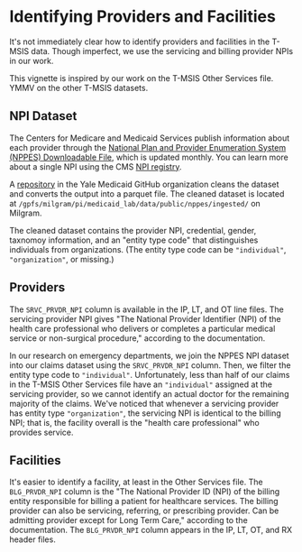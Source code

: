 # Identifying Providers and Facilities

It's not immediately clear how to identify providers and facilities in the T-MSIS data. Though imperfect, we use the servicing and billing provider NPIs in our work.

This vignette is inspired by our work on the T-MSIS Other Services file. YMMV on the other T-MSIS datasets.

## NPI Dataset

The Centers for Medicare and Medicaid Services publish information about each provider through the [National Plan and Provider Enumeration System (NPPES) Downloadable File](https://www.cms.gov/medicare/regulations-guidance/administrative-simplification/data-dissemination), which is updated monthly. You can learn more about a single NPI using the CMS [NPI registry](https://npiregistry.cms.hhs.gov/search).

A [repository](https://github.com/Yale-Medicaid/NPPES_NPI) in the Yale Medicaid GitHub organization cleans the dataset and converts the output into a parquet file. The cleaned dataset is located at `/gpfs/milgram/pi/medicaid_lab/data/public/nppes/ingested/` on Milgram.

The cleaned dataset contains the provider NPI, credential, gender, taxnomoy information, and an "entity type code" that distinguishes individuals from organizations. (The entity type code can be `"individual"`, `"organization"`, or missing.)

## Providers

The `SRVC_PRVDR_NPI` column is available in the IP, LT, and OT line files. The servicing provider NPI gives "The National Provider Identifier (NPI) of the health care professional who delivers or completes a particular medical service or non-surgical procedure," according to the documentation.

In our research on emergency departments, we join the NPPES NPI dataset into our claims dataset using the `SRVC_PRVDR_NPI` column. Then, we filter the entity type code to `"individual"`. Unfortunately, less than half of our claims in the T-MSIS Other Services file have an `"individual"` assigned at the servicing provider, so we cannot identify an actual doctor for the remaining majority of the claims. We've noticed that whenever a servicing provider has entity type `"organization"`, the servicing NPI is identical to the billing NPI; that is, the facility overall is the "health care professional" who provides service.

## Facilities

It's easier to identify a facility, at least in the Other Services file. The `BLG_PRVDR_NPI` column is the "The National Provider ID (NPI) of the billing entity responsible for billing a patient for healthcare services. The billing provider can also be servicing, referring, or prescribing provider. Can be admitting provider except for Long Term Care," according to the documentation. The `BLG_PRVDR_NPI` column appears in the IP, LT, OT, and RX header files.


